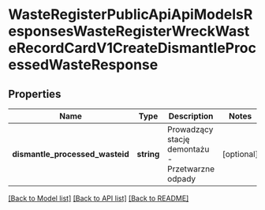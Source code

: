 # WasteRegisterPublicApiApiModelsResponsesWasteRegisterWreckWasteRecordCardV1CreateDismantleProcessedWasteResponse

## Properties
Name | Type | Description | Notes
------------ | ------------- | ------------- | -------------
**dismantle_processed_wasteid** | **string** | Prowadzący stację demontażu - Przetwarzne odpady | [optional] 

[[Back to Model list]](../README.md#documentation-for-models) [[Back to API list]](../README.md#documentation-for-api-endpoints) [[Back to README]](../README.md)


